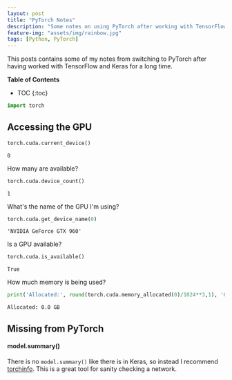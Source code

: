 ```yaml
---
layout: post
title: "PyTorch Notes"
description: "Some notes on using PyTorch after working with TensorFlow and Keras."
feature-img: "assets/img/rainbow.jpg"
tags: [Python, PyTorch]
---
```


This posts contains some of my notes from switching to PyTorch after having worked with TensorFlow and Keras for a long time.

<b>Table of Contents</b>
* TOC
{:toc}


```python
import torch
```

## Accessing the GPU


```python
torch.cuda.current_device()
```




    0



How many are available?


```python
torch.cuda.device_count()
```




    1



What's the name of the GPU I'm using?


```python
torch.cuda.get_device_name(0)
```




    'NVIDIA GeForce GTX 960'



Is a GPU available?


```python
torch.cuda.is_available()
```




    True



How much memory is being used?


```python
print('Allocated:', round(torch.cuda.memory_allocated(0)/1024**3,1), 'GB')
```

    Allocated: 0.0 GB
    

## Missing from PyTorch

#### model.summary()

There is no `model.summary()` like there is in Keras, so instead I recommend [torchinfo](https://github.com/TylerYep/torchinfo). This is a great tool for sanity checking a network.
